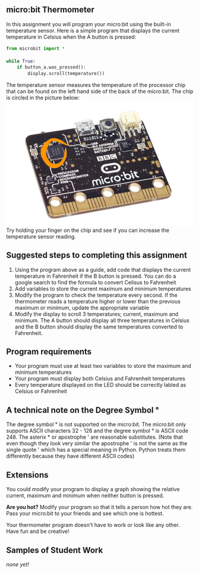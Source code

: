 micro:bit Thermometer
--------------------
In this assignment you will program your micro:bit using the built-in temperature sensor. Here is a simple program that displays the current temperature in Celsius when the A button is pressed:
```python
from microbit import *

while True:
    if button_a.was_pressed():
        display.scroll(temperature())
```
The temperature sensor measures the temperature of the processor chip that can be found on the left hand side of the back of the micro:bit. The chip is circled in the picture below:      
![](thermometer2.png)   
Try holding your finger on the chip and see if you can increase the temperature sensor reading.

Suggested steps to completing this assignment
----------
1. Using the program above as a guide, add code that displays the current temperature in Fahrenheit if the B button is pressed. You can do a google search to find the formula to convert Celisus to Fahrenheit
2. Add variables to store the current maximum and minimum temperatures
3. Modify the program to check the temperature every second. If the thermometer reads a temperature higher or lower than the previous maximum or minimum, update the appropriate variable
4. Modify the display to scroll 3 temperatures; current, maximum and minimum. The A button should display all three temperatures in Celsius and the B button should display the same temperatures converted to Fahrenheit. 

Program requirements
-----------------
* Your program must use at least two variables to store the maximum and minimum temperatures
* Your program must display both Celsius and Fahrenheit temperatures
* Every temperature displayed on the LED should be correctly labled as Celsius or Fahrenheit

A technical note on the Degree Symbol °
-----------------
The degree symbol ° is not supported on the micro:bit. The micro:bit only supports ASCII characters 32 - 126 and the degree symbol ° is ASCII code 248. The asterix * or apostrophe ' are reasonable substitutes. (Note that even though they look very similar the apostrophe ' is not the same as the single quote ' which has a special meaning in Python. Python treats them differently because they have different ASCII codes)

Extensions
----------
You could modify your program to display a graph showing the relative current, maximum and minimum when neither button is pressed.

**Are you hot?** Modify your program so that it tells a person how hot they are. Pass your micro:bit to your friends and see which one is hottest.

Your thermometer program doesn't have to work or look like any other. Have fun and be creative!

Samples of Student Work
----------
*none yet!*
